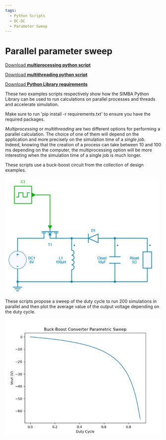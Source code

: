 ```yaml
---
tags:
  - Python Scripts
  - DC-DC
  - Parameter Sweep
---
```


# Parallel parameter sweep

[Download **multiprocessing python script**](5.%20Parameter%20Sweep%20(multiprocessing).py)

[Download **multithreading python script**](5.%20Parameter%20Sweep%20(multiprocessing).py)

[Download **Python Library requirements**](requirements.txt)

These two examples scripts respectively show how the SIMBA Python Library can be used to run calculations on parallel processes and threads and accelerate simulation.

Make sure to run 'pip install -r requirements.txt' to ensure you have the required packages.

*Multiprocessing* or *multithreading* are two different options for performing a parallel calculation. The choice of one of them will depend on the application and more precisely on the simulation time of a *single job*. Indeed, knowing that the creation of a process can take between 10 and 100 ms depending on the computer, the multiprocessing option will be more interesting when the simulation time of a single job is much longer.

These scripts use a buck-boost circuit from the collection of design examples.

![buck boost](fig/buckboost.png)

 These scripts propose a sweep of the duty cycle to run 200 simulations in parallel and then plot the average value of the output voltage depending on the duty cycle.

![buck_boost_parametric_sweep](fig/buck_boost_parametric_sweep.png)

